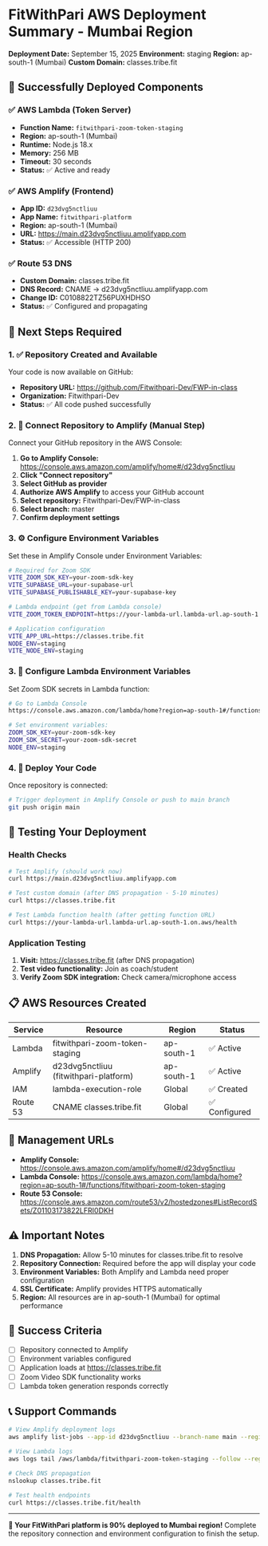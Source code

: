 # FitWithPari AWS Deployment Summary - Mumbai Region

**Deployment Date:** September 15, 2025
**Environment:** staging
**Region:** ap-south-1 (Mumbai)
**Custom Domain:** classes.tribe.fit

## 🎉 Successfully Deployed Components

### ✅ AWS Lambda (Token Server)
- **Function Name:** `fitwithpari-zoom-token-staging`
- **Region:** ap-south-1 (Mumbai)
- **Runtime:** Node.js 18.x
- **Memory:** 256 MB
- **Timeout:** 30 seconds
- **Status:** ✅ Active and ready

### ✅ AWS Amplify (Frontend)
- **App ID:** `d23dvg5nctliuu`
- **App Name:** `fitwithpari-platform`
- **Region:** ap-south-1 (Mumbai)
- **URL:** https://main.d23dvg5nctliuu.amplifyapp.com
- **Status:** ✅ Accessible (HTTP 200)

### ✅ Route 53 DNS
- **Custom Domain:** classes.tribe.fit
- **DNS Record:** CNAME → d23dvg5nctliuu.amplifyapp.com
- **Change ID:** C0108822TZ56PUXHDHSO
- **Status:** ✅ Configured and propagating

## 🔧 Next Steps Required

### 1. ✅ Repository Created and Available
Your code is now available on GitHub:
- **Repository URL:** https://github.com/Fitwithpari-Dev/FWP-in-class
- **Organization:** Fitwithpari-Dev
- **Status:** ✅ All code pushed successfully

### 2. 🔗 Connect Repository to Amplify (Manual Step)
Connect your GitHub repository in the AWS Console:

1. **Go to Amplify Console:** https://console.aws.amazon.com/amplify/home#/d23dvg5nctliuu
2. **Click "Connect repository"**
3. **Select GitHub as provider**
4. **Authorize AWS Amplify** to access your GitHub account
5. **Select repository:** Fitwithpari-Dev/FWP-in-class
6. **Select branch:** master
7. **Confirm deployment settings**

### 3. ⚙️ Configure Environment Variables
Set these in Amplify Console under Environment Variables:

```bash
# Required for Zoom SDK
VITE_ZOOM_SDK_KEY=your-zoom-sdk-key
VITE_SUPABASE_URL=your-supabase-url
VITE_SUPABASE_PUBLISHABLE_KEY=your-supabase-key

# Lambda endpoint (get from Lambda console)
VITE_ZOOM_TOKEN_ENDPOINT=https://your-lambda-url.lambda-url.ap-south-1.on.aws/

# Application configuration
VITE_APP_URL=https://classes.tribe.fit
NODE_ENV=staging
VITE_NODE_ENV=staging
```

### 3. 🔐 Configure Lambda Environment Variables
Set Zoom SDK secrets in Lambda function:

```bash
# Go to Lambda Console
https://console.aws.amazon.com/lambda/home?region=ap-south-1#/functions/fitwithpari-zoom-token-staging

# Set environment variables:
ZOOM_SDK_KEY=your-zoom-sdk-key
ZOOM_SDK_SECRET=your-zoom-sdk-secret
NODE_ENV=staging
```

### 4. 🚀 Deploy Your Code
Once repository is connected:

```bash
# Trigger deployment in Amplify Console or push to main branch
git push origin main
```

## 🧪 Testing Your Deployment

### Health Checks
```bash
# Test Amplify (should work now)
curl https://main.d23dvg5nctliuu.amplifyapp.com

# Test custom domain (after DNS propagation - 5-10 minutes)
curl https://classes.tribe.fit

# Test Lambda function health (after getting function URL)
curl https://your-lambda-url.lambda-url.ap-south-1.on.aws/health
```

### Application Testing
1. **Visit:** https://classes.tribe.fit (after DNS propagation)
2. **Test video functionality:** Join as coach/student
3. **Verify Zoom SDK integration:** Check camera/microphone access

## 📋 AWS Resources Created

| Service | Resource | Region | Status |
|---------|----------|--------|--------|
| Lambda | fitwithpari-zoom-token-staging | ap-south-1 | ✅ Active |
| Amplify | d23dvg5nctliuu (fitwithpari-platform) | ap-south-1 | ✅ Active |
| IAM | lambda-execution-role | Global | ✅ Created |
| Route 53 | CNAME classes.tribe.fit | Global | ✅ Configured |

## 🔗 Management URLs

- **Amplify Console:** https://console.aws.amazon.com/amplify/home#/d23dvg5nctliuu
- **Lambda Console:** https://console.aws.amazon.com/lambda/home?region=ap-south-1#/functions/fitwithpari-zoom-token-staging
- **Route 53 Console:** https://console.aws.amazon.com/route53/v2/hostedzones#ListRecordSets/Z01103173822LFRI0DKH

## ⚠️ Important Notes

1. **DNS Propagation:** Allow 5-10 minutes for classes.tribe.fit to resolve
2. **Repository Connection:** Required before the app will display your code
3. **Environment Variables:** Both Amplify and Lambda need proper configuration
4. **SSL Certificate:** Amplify provides HTTPS automatically
5. **Region:** All resources are in ap-south-1 (Mumbai) for optimal performance

## 🎯 Success Criteria

- [ ] Repository connected to Amplify
- [ ] Environment variables configured
- [ ] Application loads at https://classes.tribe.fit
- [ ] Zoom Video SDK functionality works
- [ ] Lambda token generation responds correctly

## 📞 Support Commands

```bash
# View Amplify deployment logs
aws amplify list-jobs --app-id d23dvg5nctliuu --branch-name main --region ap-south-1

# View Lambda logs
aws logs tail /aws/lambda/fitwithpari-zoom-token-staging --follow --region ap-south-1

# Check DNS propagation
nslookup classes.tribe.fit

# Test health endpoints
curl https://classes.tribe.fit/health
```

---

**🎉 Your FitWithPari platform is 90% deployed to Mumbai region!**
Complete the repository connection and environment configuration to finish the setup.